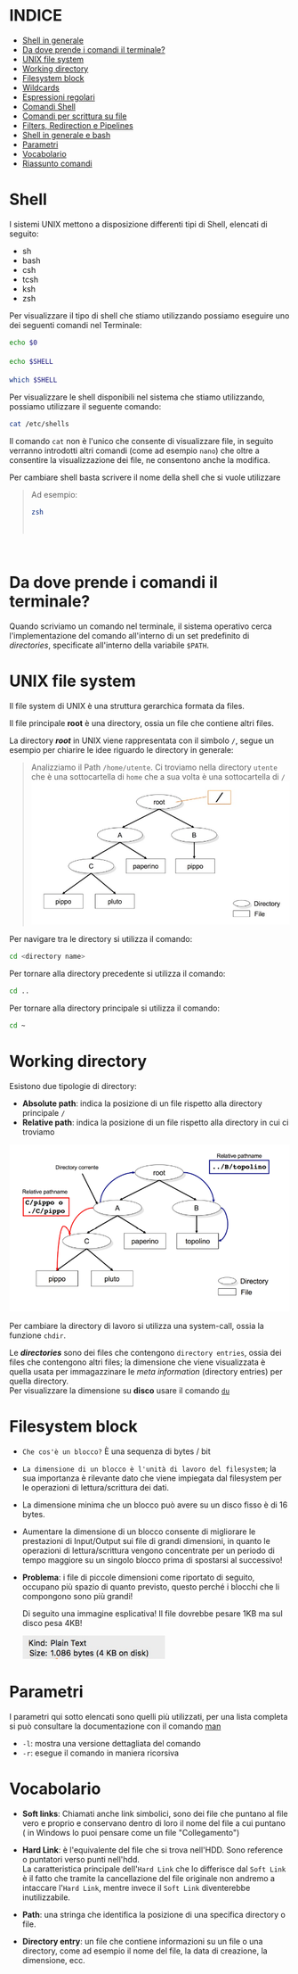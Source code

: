 # INDICE

* [Shell in generale](#shell)
* [Da dove prende i comandi il terminale?](#da-dove-prende-i-comandi-il-terminale)
* [UNIX file system](#unix-file-system)
* [Working directory](#working-directory)
* [Filesystem block](#filesystem-block)
* [Wildcards](/Wildcards.md)
* [Espressioni regolari](/Espressioni_regolari.md)
* [Comandi Shell](/comandi_shell.md)
* [Comandi per scrittura su file](/Comandi_files.md)
* [Filters, Redirection e Pipelines](/Filters_Redirections_Pipelines.md)
* [Shell in generale e bash](/Shell.md)
* [Parametri](#parametri)
* [Vocabolario](#vocabolario)
* [Riassunto comandi](/Comandi.md)

# Shell
I sistemi UNIX mettono a disposizione differenti tipi di Shell, elencati di seguito:
* sh
* bash
* csh
* tcsh
* ksh
* zsh

Per visualizzare il tipo di shell che stiamo utilizzando possiamo eseguire uno dei seguenti comandi nel Terminale: 

```bash
echo $0

echo $SHELL

which $SHELL
```

Per visualizzare le shell disponibili nel sistema che stiamo utilizzando, possiamo utilizzare il seguente comando: 

```bash
cat /etc/shells
```
Il comando `cat` non è l'unico che consente di visualizzare file, in seguito verranno introdotti altri comandi (come ad esempio `nano`) che oltre a consentire la visualizzazione dei file, ne consentono anche la modifica.

Per cambiare shell basta scrivere il nome della shell che si vuole utilizzare
>Ad esempio: 
>```bash
>zsh
>```
><br>

<br>

# Da dove prende i comandi il terminale?
Quando scriviamo un comando nel terminale, il sistema operativo cerca l'implementazione del comando all'interno di un set predefinito di *directories*, specificate all'interno della variabile `$PATH`.

# UNIX file system


Il file system di UNIX è una struttura gerarchica formata da files.

Il file principale **root** è una directory, ossia un file che contiene altri files. 

La directory ***root*** in UNIX viene rappresentata con il simbolo `/`, segue un esempio per chiarire le idee riguardo le directory in generale:


>Analizziamo il Path ```/home/utente```. Ci troviamo nella directory `utente` che è una sottocartella di `home` che a sua volta è una sottocartella di `/`
>![](img/fileSystem.jpg)

Per navigare tra le directory si utilizza il comando:
```bash
cd <directory name>
```
Per tornare alla directory precedente si utilizza il comando:
```bash
cd ..
```
Per tornare alla directory principale si utilizza il comando:
```bash
cd ~
```

# Working directory

Esistono due tipologie di directory:
* **Absolute path**: indica la posizione di un file rispetto alla directory principale `/`
* **Relative path**: indica la posizione di un file rispetto alla directory in cui ci troviamo

![](img/workingDirectory.png)

Per cambiare la directory di lavoro si utilizza una system-call, ossia la funzione `chdir`.

Le ***directories*** sono dei files che contengono `directory entries`, ossia dei files che contengono altri files; la dimensione che viene visualizzata è quella usata per immagazzinare le *meta information* (directory entries) per quella directory.<br>
Per visualizzare la dimensione su **disco** usare il comando [`du`](#du)

# Filesystem block
* `Che cos'è un blocco?` È una sequenza di bytes / bit

* `La dimensione di un blocco è l'unità di lavoro del filesystem`; la sua importanza è rilevante dato che viene impiegata dal filesystem per le operazioni di lettura/scrittura dei dati.

* La dimensione minima che un blocco può avere su un disco fisso è di 16 bytes. 

* Aumentare la dimensione di un blocco consente di migliorare le prestazioni di Input/Output sui file di grandi dimensioni, in quanto le operazioni di lettura/scrittura vengono concentrate per un periodo di tempo maggiore su un singolo blocco prima di spostarsi al successivo!

* **Problema**: i file di piccole dimensioni come riportato di seguito, occupano più spazio di quanto previsto, questo perché i blocchi che li compongono sono più grandi!

  Di seguito una immagine esplicativa! Il file dovrebbe pesare 1KB ma sul disco pesa 4KB!




  ![](img/block.png)


# Parametri

I parametri qui sotto elencati sono quelli più utilizzati, per una lista completa si può consultare la documentazione con il comando [man](#man)

* `-l`: mostra una versione dettagliata del comando
* `-r`: esegue il comando in maniera ricorsiva

# Vocabolario

* **Soft links**: Chiamati anche link simbolici, sono dei file che puntano al file vero e proprio e conservano dentro di loro il nome del file a cui puntano ( in Windows lo puoi pensare come un file "Collegamento")


* **Hard Link**: è l'equivalente del file che si trova nell'HDD. Sono reference o puntatori verso punti nell'hdd. <br> La caratteristica principale dell'`Hard Link` che lo differisce dal `Soft Link` è il fatto che tramite la cancellazione del file originale non andremo a intaccare l'`Hard Link`, mentre invece il `Soft Link` diventerebbe inutilizzabile.





* **Path**: una stringa che identifica la posizione di una specifica directory o file.

* **Directory entry**: un file che contiene informazioni su un file o una directory, come ad esempio il nome del file, la data di creazione, la dimensione, ecc.

[def]: img/ls-s.png
[def2]: £
